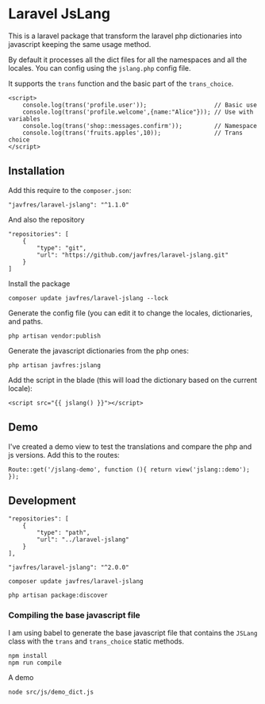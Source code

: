 
# Laravel JsLang

This is a laravel package that transform the laravel php dictionaries
into javascript keeping the same usage method.

By default it processes all the dict files for all the namespaces and
all the locales. You can config using the `jslang.php` config file.

It supports the `trans` function and the basic part of the `trans_choice`.

```
<script>
    console.log(trans('profile.user'));                   // Basic use
    console.log(trans('profile.welcome',{name:"Alice"})); // Use with variables
    console.log(trans('shop::messages.confirm'));         // Namespace
    console.log(trans('fruits.apples',10));               // Trans choice
</script>
```


## Installation

Add this require to the `composer.json`:

`"javfres/laravel-jslang": "^1.1.0"`

And also the repository

```
"repositories": [
    {
        "type": "git",
        "url": "https://github.com/javfres/laravel-jslang.git"
    }
]
```

Install the package

`composer update javfres/laravel-jslang --lock`

Generate the config file (you can edit it to change
the locales, dictionaries, and paths.

`php artisan vendor:publish`

Generate the javascript dictionaries from the php ones:

`php artisan javfres:jslang`

Add the script in the blade (this will load the dictionary based on the current locale):

```
<script src="{{ jslang() }}"></script>
```

## Demo

I've created a demo view to test the translations
and compare the php and js versions.
Add this to the routes:

```
Route::get('/jslang-demo', function (){ return view('jslang::demo'); });
```

## Development

```
"repositories": [
    {
        "type": "path",
        "url": "../laravel-jslang"
    }
],

```

`"javfres/laravel-jslang": "^2.0.0"`

`composer update javfres/laravel-jslang`

`php artisan package:discover`


### Compiling the base javascript file

I am using babel to generate the base javascript file that contains 
the `JSLang` class with the `trans` and `trans_choice` static methods.

```
npm install
npm run compile
```

A demo

```
node src/js/demo_dict.js
```
